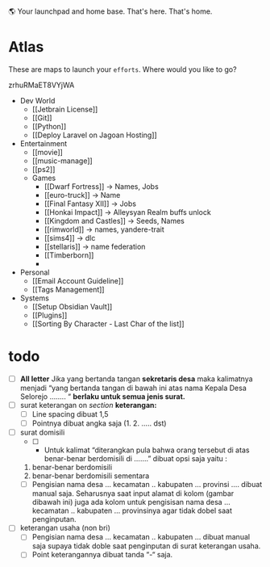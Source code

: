 🌎 Your launchpad and home base. That's here. That's home.
# Atlas 
These are maps to launch your `efforts`. Where would you like to go?

zrhuRMaET8VYjWA

- Dev World
	- [[Jetbrain License]]
	- [[Git]]
	- [[Python]]
	- [[Deploy Laravel on Jagoan Hosting]]
- Entertainment
	- [[movie]]
	- [[music-manage]]
	- [[ps2]]
	- Games
		- [[Dwarf Fortress]] -> Names, Jobs
		- [[euro-truck]] -> Name
		- [[Final Fantasy XII]] -> Jobs
		- [[Honkai Impact]] -> Alleysyan Realm buffs unlock
		- [[Kingdom and Castles]] -> Seeds, Names
		- [[rimworld]] -> names, yandere-trait
		- [[sims4]] -> dlc
		- [[stellaris]] -> name federation
		- [[Timberborn]]
		- 
- Personal
	- [[Email Account Guideline]]
	- [[Tags Management]]
- Systems
	- [[Setup Obsidian Vault]]
	- [[Plugins]]
	- [[Sorting By Character - Last Char of the list]]



# todo
- [ ] **All letter** Jika yang bertanda tangan **sekretaris desa** maka kalimatnya menjadi “yang bertanda tangan di bawah ini atas nama Kepala Desa Selorejo …….. “ **berlaku untuk semua jenis surat.**
- [ ] surat keterangan on *section* **keterangan:**
	- [ ] Line spacing dibuat 1,5
	- [ ] Pointnya dibuat angka saja (1. 2. ….. dst)
- [ ] surat domisili
	- [ ] - Untuk kalimat “diterangkan pula bahwa orang tersebut di atas benar-benar berdomisili di …….” dibuat opsi saja yaitu :
	1. benar-benar berdomisili
	2. benar-benar berdomisili sementara
	- [ ] Pengisian nama desa … kecamatan .. kabupaten … provinsi …. dibuat manual saja. Seharusnya saat input alamat di kolom (gambar dibawah ini) juga ada kolom untuk pengisisan nama desa … kecamatan .. kabupaten … provinsinya agar tidak dobel saat penginputan.
- [ ] keterangan usaha (non bri)
	- [ ] Pengisian nama desa … kecamatan .. kabupaten … dibuat manual saja supaya tidak doble saat penginputan di surat keterangan usaha.
	- [ ] Point keterangannya dibuat tanda “-“ saja.
